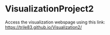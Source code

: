 # VisualizationProject2

Access the visualization webspage using this link:
https://trile83.github.io/Visualization2/
